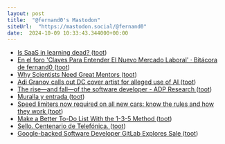 ```yaml
---
layout: post
title:  "@fernand0's Mastodon"
siteUrl:  "https://mastodon.social/@fernand0"
date:  2024-10-09 10:33:43.344000+00:00
---
```

*  [Is SaaS in learning dead? ](http://donaldclarkplanb.blogspot.com/2024/09/is-saas-in-learning-dead.htm) ([toot](https://mastodon.social/@fernand0/113277011449811507))
*  [En el foro 'Claves Para Entender El Nuevo Mercado Laboral' · Bitácora de fernand0 ](http://blog.elmundoesimperfecto.com/2024/10/07/foro-mercado-laboral) ([toot](https://mastodon.social/@fernand0/113276968362758428))
*  [Why Scientists Need Great Mentors ](https://hellobio.com/blog/why-scientists-need-great-mentors.htm) ([toot](https://mastodon.social/@fernand0/113276781411874118))
*  [Adi Granov calls out DC cover artist for alleged use of AI ](https://www.comicsbeat.com/adi-granov-calls-out-dc-cover-artist-for-alleged-use-of-ai) ([toot](https://mastodon.social/@fernand0/113276515886665612))
*  [The rise—and fall—of the software developer - ADP Research ](https://www.adpri.org/the-rise-and-fall-of-the-software-developer) ([toot](https://mastodon.social/@fernand0/113276248529535620))
*  [Muralla y entrada ](https://www.flickr.com/photos/fernand0/54029232011) ([toot](https://mastodon.social/@fernand0/113275580719035445))
*  [Speed limiters now required on all new cars: know the rules and how they work ](https://www.autoexpress.co.uk/news/103530/speed-limiters-now-required-all-new-cars-know-rules-and-how-they-wor) ([toot](https://mastodon.social/@fernand0/113275571690395903))
*  [Make a Better To-Do List With the 1-3-5 Method ](https://lifehacker.com/work/make-a-better-to-do-list-1-3-5-rul) ([toot](https://mastodon.social/@fernand0/113274871296487246))
*  [Sello. Centenario de Telefónica. ](https://avecesunafoto.wordpress.com/2024/10/08/sello-centenario-de-telefonica) ([toot](https://mastodon.social/@fernand0/113272988300619649))
*  [Google-backed Software Developer GitLab Explores Sale ](https://industryworldmagazine.com/google-backed-software-developer-gitlab-explores-sale) ([toot](https://mastodon.social/@fernand0/113272982278285365))
